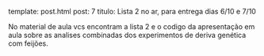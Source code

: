 template: post.html
post: 7
titulo: Lista 2 no ar, para entrega dias 6/10 e 7/10

No material de aula vcs encontram a lista 2 e o codigo da apresentação
em aula sobre as analises combinadas dos experimentos de deriva
genética com feijões.
